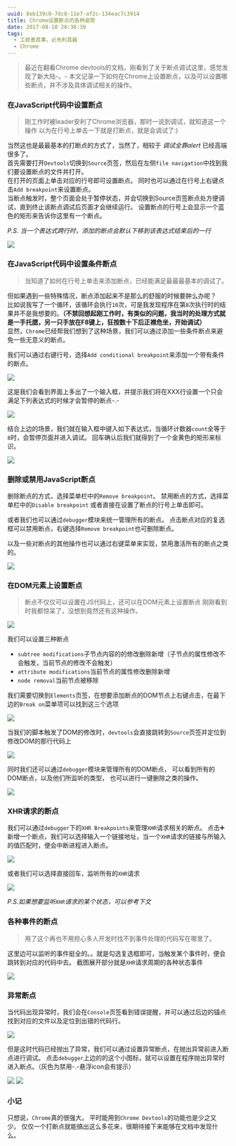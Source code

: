 ```yaml
---
uuid: 8eb139c0-7dc8-11e7-af2c-134eac7c3914
title: Chrome设置断点的各种姿势
date: 2017-08-10 20:36:39
tags:
  - 工欲善其事，必先利其器
  - Chrome
---
```


> 最近在翻看Chrome devtools的文档，刚看到了关于断点调试这里，感觉发现了新大陆-。-
> 本文记录一下如何在Chrome上设置断点，以及可以设置哪些断点，并不涉及具体调试相关的操作。

<!-- more -->

### 在JavaScript代码中设置断点

> 刚工作时被leader安利了Chrome浏览器，那时一说到调试，就知道这一个操作
> 以为在行号上单击一下就是打断点，就是会调试了:)

当然这也是最最基本的打断点的方式了，当然了，相较于 *调试全靠alert* 已经高端很多了。  
首先需要打开`Devtools`切换到`Source`页签，然后在左侧`file navigation`中找到我们要设置断点的文件并打开。  
在打开的页面上单击对应的行号即可设置断点。
同时也可以通过在行号上右键点击`Add breakpoint`来设置断点。  
当断点触发时，整个页面会处于暂停状态，并会切换到Source页签断点处方便调试，直到终止该断点调试后页面才会继续运行。
设置断点的行号上会显示一个蓝色的矩形来告诉你这里有一个断点。

*P.S. 当一个表达式跨行时，添加的断点会默认下移到该表达式结束后的一行*

![](/images/how-to-add-breakpoints/screenshot-1.png)

### 在JavaScript代码中设置条件断点

> 当知道了如何在行号上单击来添加断点，已经能满足最最最基本的调试了。

但如果遇到一些特殊情况，断点添加起来不是那么的舒服的时候要肿么办呢？  
比如说我写了一个循环，该循环会执行`10`次，可是我发现程序在第`8`次执行时的结果并不是我想要的。**（不禁回想起刚工作时，有类似的问题，我当时的处理方式就是一手托腮，另一只手放在F8键上，狂按数十下后正襟危坐，开始调试）**  
显然，`Chrome`已经帮我们想到了这种场景，我们可以通过添加一些条件断点来避免一些无意义的断点。

我们可以通过右键行号，选择`Add conditional breakpoint`来添加一个带有条件的断点。

![](/images/how-to-add-breakpoints/screenshot-2.png)

这是我们会看到界面上多出了一个输入框，并提示我们将在XXX行设置一个只会满足下列表达式的时候才会暂停的断点-.-

![](/images/how-to-add-breakpoints/screenshot-3.png)

结合上边的场景，我们就在输入框中键入如下表达式，当循环计数器`count`全等于`8`时，会暂停页面并进入调试。
回车确认后我们就得到了一个金黄色的矩形来标识。

![](/images/how-to-add-breakpoints/screenshot-4.png)

### 删除或禁用JavaScript断点

删除断点的方式，选择菜单栏中的`Remove breakpoint`。
禁用断点的方式，选择菜单栏中的`Disable breakpoint` 或者直接在设置了断点的行号上单击即可。

或者我们也可以通过`debugger`模块来统一管理所有的断点。
点击断点对应的复选框可以禁用断点，右键选择`Remove breakpoint`也可删除断点。

以及一些对断点的其他操作也可以通过右键菜单来实现，禁用激活所有的断点之类的。

![](/images/how-to-add-breakpoints/screenshot-5.png)

### 在DOM元素上设置断点

> 断点不仅仅可以设置在JS代码上，还可以在DOM元素上设置断点
> 刚刚看到时我都惊呆了，没想到竟然还有这种操作。

![](/images/how-to-add-breakpoints/screenshot-6.png)

我们可以设置三种断点
- `subtree modifications`子节点内容的的修改删除新增（子节点的属性修改不会触发，当前节点的修改不会触发）
- `attribute modifications`当前节点的属性修改删除新增
- `node removal`当前节点被移除

我们需要切换到`Elements`页签，在想要添加断点的DOM节点上右键点击，在最下边的`Break on`菜单项可以找到这三个选项

![](/images/how-to-add-breakpoints/screenshot-6.png)

当我们的脚本触发了DOM的修改时，`devtools`会直接跳转到`Source`页签并定位到修改DOM的那行代码上

![](/images/how-to-add-breakpoints/screenshot-8.png)

同时我们还可以通过`debugger`模块来管理所有的DOM断点，
可以看到所有的DOM断点，以及他们所监听的类型，
也可以进行一键删除之类的操作。

![](/images/how-to-add-breakpoints/screenshot-7.png)

### XHR请求的断点

我们可以通过`debugger`下的`XHR Breakpoints`来管理`XHR`请求相关的断点。
点击➕新增一个断点，我们可以选择输入一个链接地址，当一个`XHR`请求的链接与所输入的值匹配时，便会中断进程进入断点。

![](/images/how-to-add-breakpoints/screenshot-9.png)

或者我们可以选择直接回车，监听所有的`XHR`请求

![](/images/how-to-add-breakpoints/screenshot-10.png)

*P.S.如果想要监听`XHR`请求的某个状态，可以参考下文*

### 各种事件的断点

> 用了这个再也不用担心多人开发时找不到事件处理的代码写在哪里了。

这里边可以监听的事件挺全的。。就是勾选复选框即可，当触发某个事件时，便会跳转到对应的代码中去。
截图展开部分就是`XHR`请求周期的各种状态事件

![](/images/how-to-add-breakpoints/screenshot-11.png)

### 异常断点

当代码出现异常时，我们会在`Console`页签看到错误提醒，并可以通过后边的锚点找到对应的文件以及定位到出错的代码行。

![](/images/how-to-add-breakpoints/screenshot-12.png)

但是这时代码已经抛出了异常，我们可以通过设置异常断点，在抛出异常前进入断点进行调试。
点击`debugger`上边的的这个小图标，就可以设置在程序抛出异常时进入断点。（灰色为禁用-.-悬浮icon会有提示）

![](/images/how-to-add-breakpoints/screenshot-13.png)
![](/images/how-to-add-breakpoints/screenshot-14.png)

### 小记

只想说，`Chrome`真的很强大。
平时能用到`Chrome Devtools`的功能也是少之又少。
仅仅一个打断点就能搞出这么多花来，很期待接下来能够在文档中发现什么。

